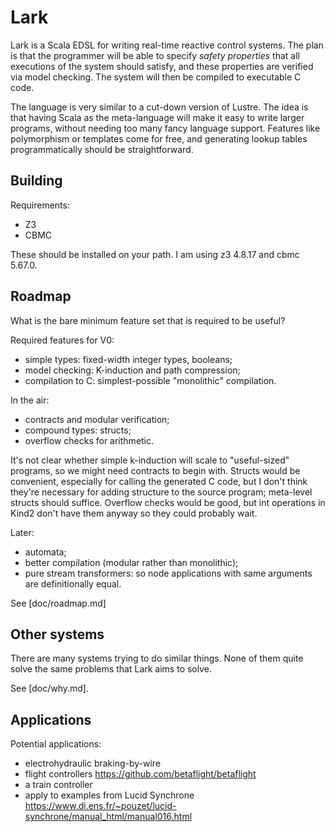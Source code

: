 # Lark

Lark is a Scala EDSL for writing real-time reactive control systems.
The plan is that the programmer will be able to specify _safety properties_ that all executions of the system should satisfy, and these properties are verified via model checking.
The system will then be compiled to executable C code.

The language is very similar to a cut-down version of Lustre.
The idea is that having Scala as the meta-language will make it easy to write larger programs, without needing too many fancy language support.
Features like polymorphism or templates come for free, and generating lookup tables programmatically should be straightforward.

## Building
Requirements:
* Z3
* CBMC

These should be installed on your path.
I am using z3 4.8.17 and cbmc 5.67.0.

## Roadmap

What is the bare minimum feature set that is required to be useful?

Required features for V0:
* simple types: fixed-width integer types, booleans;
* model checking: K-induction and path compression;
* compilation to C: simplest-possible "monolithic" compilation.

In the air:
* contracts and modular verification;
* compound types: structs;
* overflow checks for arithmetic.

It's not clear whether simple k-induction will scale to "useful-sized" programs, so we might need contracts to begin with.
Structs would be convenient, especially for calling the generated C code, but I don't think they're necessary for adding structure to the source program; meta-level structs should suffice.
Overflow checks would be good, but int operations in Kind2 don't have them anyway so they could probably wait.

Later:
* automata;
* better compilation (modular rather than monolithic);
* pure stream transformers: so node applications with same arguments are definitionally equal.

See [doc/roadmap.md]

## Other systems

There are many systems trying to do similar things.
None of them quite solve the same problems that Lark aims to solve.

See [doc/why.md].

## Applications

Potential applications:
* electrohydraulic braking-by-wire
* flight controllers https://github.com/betaflight/betaflight
* a train controller
* apply to examples from Lucid Synchrone https://www.di.ens.fr/~pouzet/lucid-synchrone/manual_html/manual016.html